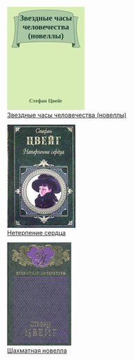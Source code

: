 ![](Звездные%20часы%20человечества%20(новеллы).jpg)  
[Звездные часы человечества (новеллы)](Звездные%20часы%20человечества%20(новеллы).md)

![](Нетерпение%20сердца.jpg)  
[Нетерпение сердца](Нетерпение%20сердца.md)

![](Шахматная%20новелла.jpg)  
[Шахматная новелла](Шахматная%20новелла.md)
